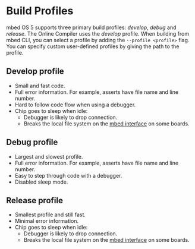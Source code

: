 # Build Profiles
mbed OS 5 supports three primary build profiles: *develop*, *debug* and *release*. The Online Compiler uses the *develop* profile. When building from mbed CLI, you can select a profile by adding the ```--profile <profile>``` flag. You can specify custom user-defined profiles by giving the path to the profile.

## Develop profile
* Small and fast code.
* Full error information. For example, asserts have file name and line number.
* Hard to follow code flow when using a debugger.
* Chip goes to sleep when idle:
    - Debugger is likely to drop connection.
    - Breaks the local file system on the [mbed interface](https://docs.mbed.com/docs/mbed-os-handbook/en/latest/getting_started/mbed_interface/) on some boards.

## Debug profile
* Largest and slowest profile.
* Full error information. For example, asserts have file name and line number.
* Easy to step through code with a debugger.
* Disabled sleep mode.

## Release profile
* Smallest profile and still fast.
* Minimal error information.
* Chip goes to sleep when idle:
  * Debugger is likely to drop connection.
  * Breaks the local file system on the [mbed interface](https://docs.mbed.com/docs/mbed-os-handbook/en/latest/getting_started/mbed_interface/) on some boards.
